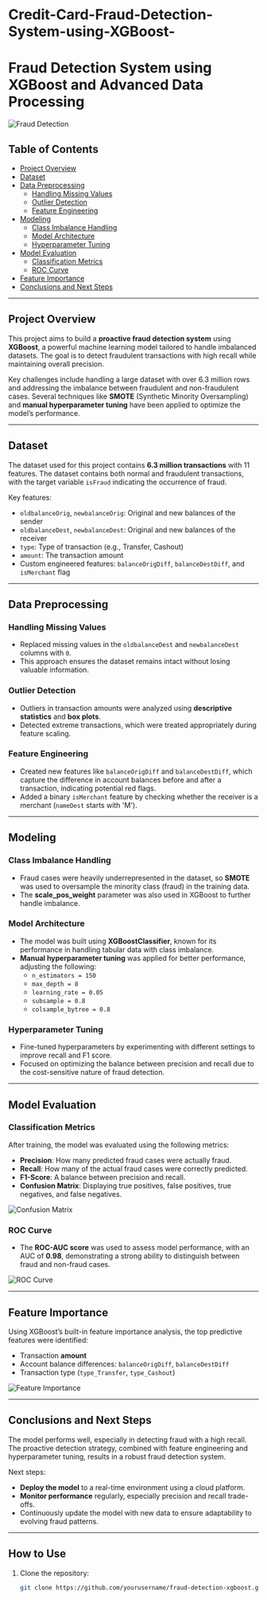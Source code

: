 # Credit-Card-Fraud-Detection-System-using-XGBoost-


# Fraud Detection System using XGBoost and Advanced Data Processing

![Fraud Detection](https://github.com/yourusername/yourrepository/assets/image.png)

## Table of Contents
- [Project Overview](#project-overview)
- [Dataset](#dataset)
- [Data Preprocessing](#data-preprocessing)
  - [Handling Missing Values](#handling-missing-values)
  - [Outlier Detection](#outlier-detection)
  - [Feature Engineering](#feature-engineering)
- [Modeling](#modeling)
  - [Class Imbalance Handling](#class-imbalance-handling)
  - [Model Architecture](#model-architecture)
  - [Hyperparameter Tuning](#hyperparameter-tuning)
- [Model Evaluation](#model-evaluation)
  - [Classification Metrics](#classification-metrics)
  - [ROC Curve](#roc-curve)
- [Feature Importance](#feature-importance)
- [Conclusions and Next Steps](#conclusions-and-next-steps)

---

## Project Overview
This project aims to build a **proactive fraud detection system** using **XGBoost**, a powerful machine learning model tailored to handle imbalanced datasets. The goal is to detect fraudulent transactions with high recall while maintaining overall precision.

Key challenges include handling a large dataset with over 6.3 million rows and addressing the imbalance between fraudulent and non-fraudulent cases. Several techniques like **SMOTE** (Synthetic Minority Oversampling) and **manual hyperparameter tuning** have been applied to optimize the model’s performance.

---

## Dataset
The dataset used for this project contains **6.3 million transactions** with 11 features. The dataset contains both normal and fraudulent transactions, with the target variable `isFraud` indicating the occurrence of fraud.

Key features:
- `oldbalanceOrig`, `newbalanceOrig`: Original and new balances of the sender
- `oldbalanceDest`, `newbalanceDest`: Original and new balances of the receiver
- `type`: Type of transaction (e.g., Transfer, Cashout)
- `amount`: The transaction amount
- Custom engineered features: `balanceOrigDiff`, `balanceDestDiff`, and `isMerchant` flag

---

## Data Preprocessing

### Handling Missing Values
- Replaced missing values in the `oldbalanceDest` and `newbalanceDest` columns with `0`.
- This approach ensures the dataset remains intact without losing valuable information.

### Outlier Detection
- Outliers in transaction amounts were analyzed using **descriptive statistics** and **box plots**.
- Detected extreme transactions, which were treated appropriately during feature scaling.

### Feature Engineering
- Created new features like `balanceOrigDiff` and `balanceDestDiff`, which capture the difference in account balances before and after a transaction, indicating potential red flags.
- Added a binary `isMerchant` feature by checking whether the receiver is a merchant (`nameDest` starts with 'M').

---

## Modeling

### Class Imbalance Handling
- Fraud cases were heavily underrepresented in the dataset, so **SMOTE** was used to oversample the minority class (fraud) in the training data.
- The **scale_pos_weight** parameter was also used in XGBoost to further handle imbalance.

### Model Architecture
- The model was built using **XGBoostClassifier**, known for its performance in handling tabular data with class imbalance.
- **Manual hyperparameter tuning** was applied for better performance, adjusting the following:
  - `n_estimators = 150`
  - `max_depth = 8`
  - `learning_rate = 0.05`
  - `subsample = 0.8`
  - `colsample_bytree = 0.8`

### Hyperparameter Tuning
- Fine-tuned hyperparameters by experimenting with different settings to improve recall and F1 score.
- Focused on optimizing the balance between precision and recall due to the cost-sensitive nature of fraud detection.

---

## Model Evaluation

### Classification Metrics
After training, the model was evaluated using the following metrics:
- **Precision**: How many predicted fraud cases were actually fraud.
- **Recall**: How many of the actual fraud cases were correctly predicted.
- **F1-Score**: A balance between precision and recall.
- **Confusion Matrix**: Displaying true positives, false positives, true negatives, and false negatives.

![Confusion Matrix](https://github.com/yourusername/yourrepository/assets/confusion_matrix.png)

### ROC Curve
- The **ROC-AUC score** was used to assess model performance, with an AUC of **0.98**, demonstrating a strong ability to distinguish between fraud and non-fraud cases.

![ROC Curve](https://github.com/yourusername/yourrepository/assets/roc_curve.png)

---

## Feature Importance
Using XGBoost’s built-in feature importance analysis, the top predictive features were identified:
- Transaction **amount**
- Account balance differences: `balanceOrigDiff`, `balanceDestDiff`
- Transaction type (`type_Transfer`, `type_Cashout`)

![Feature Importance](https://github.com/yourusername/yourrepository/assets/feature_importance.png)

---

## Conclusions and Next Steps
The model performs well, especially in detecting fraud with a high recall. The proactive detection strategy, combined with feature engineering and hyperparameter tuning, results in a robust fraud detection system.

Next steps:
- **Deploy the model** to a real-time environment using a cloud platform.
- **Monitor performance** regularly, especially precision and recall trade-offs.
- Continuously update the model with new data to ensure adaptability to evolving fraud patterns.

---

## How to Use
1. Clone the repository:
   ```bash
   git clone https://github.com/yourusername/fraud-detection-xgboost.git
